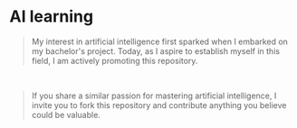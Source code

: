 # AI learning

> My interest in artificial intelligence first sparked when I embarked on my bachelor's project. Today, as I aspire to establish myself in this field, I am actively promoting this repository.

<br>

>  If you share a similar passion for mastering artificial intelligence, I invite you to fork this repository and contribute anything you believe could be valuable.





